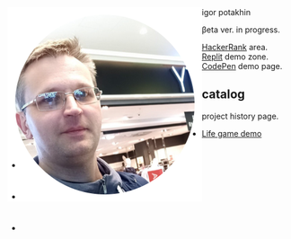 <img src="2022-09-14_11-15-31.png" align="left">
igor potakhin



βeta ver. in progress.<br>

[HackerRank](https://www.hackerrank.com/archimage) area.<br>
[Replit](https://replit.com/@archimage) demo zone.<br>
[CodePen](https://codepen.io/archimage_wiz) demo page.<br>

## catalog

project history page.

- [Life game demo](https://replit.com/@archimage/CPPCurs1Life)
- #
- #
- #

